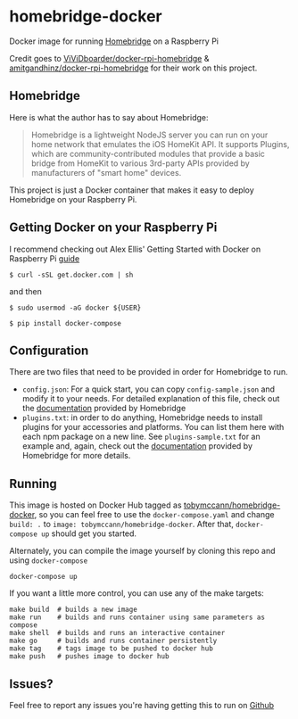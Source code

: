 # homebridge-docker
Docker image for running [Homebridge](https://github.com/nfarina/homebridge) on a Raspberry Pi

Credit goes to [ViViDboarder/docker-rpi-homebridge](https://github.com/ViViDboarder/docker-rpi-homebridge) & [amitgandhinz/docker-rpi-homebridge](https://github.com/amitgandhinz/docker-rpi-homebridge) for their work on this project.

## Homebridge
Here is what the author has to say about Homebridge:

> Homebridge is a lightweight NodeJS server you can run on your home network that emulates the iOS HomeKit API. It supports Plugins, which are community-contributed modules that provide a basic bridge from HomeKit to various 3rd-party APIs provided by manufacturers of "smart home" devices.

This project is just a Docker container that makes it easy to deploy Homebridge on your Raspberry Pi.

## Getting Docker on your Raspberry Pi
I recommend checking out Alex Ellis' Getting Started with Docker on Raspberry Pi [guide](http://blog.alexellis.io/getting-started-with-docker-on-raspberry-pi/)

```
$ curl -sSL get.docker.com | sh
```

and then

```
$ sudo usermod -aG docker ${USER}
```

```
$ pip install docker-compose
```

## Configuration
There are two files that need to be provided in order for Homebridge to run.

 * `config.json`: For a quick start, you can copy `config-sample.json` and modify it to your needs. For detailed explanation of this file, check out the [documentation](https://github.com/nfarina/homebridge#installation) provided by Homebridge
 * `plugins.txt`: in order to do anything, Homebridge needs to install plugins for your accessories and platforms. You can list them here with each npm package on a new line. See `plugins-sample.txt` for an example and, again, check out the [documentation](https://github.com/nfarina/homebridge#installing-plugins) provided by Homebridge for more details.

## Running
This image is hosted on Docker Hub tagged as [tobymccann/homebridge-docker](https://hub.docker.com/r/tobymccann/homebridge-docker/), so you can feel free to use the `docker-compose.yaml` and change `build: .` to `image: tobymccann/homebridge-docker`. After that, `docker-compose up` should get you started.

Alternately, you can compile the image yourself by cloning this repo and using `docker-compose`

```
docker-compose up
```

If you want a little more control, you can use any of the make targets:

```
make build  # builds a new image
make run    # builds and runs container using same parameters as compose
make shell  # builds and runs an interactive container
make go     # builds and runs container persistently
make tag    # tags image to be pushed to docker hub
make push   # pushes image to docker hub
```

## Issues?
Feel free to report any issues you're having getting this to run on [Github](https://github.com/tobymccann/homebridge-docker/issues)
